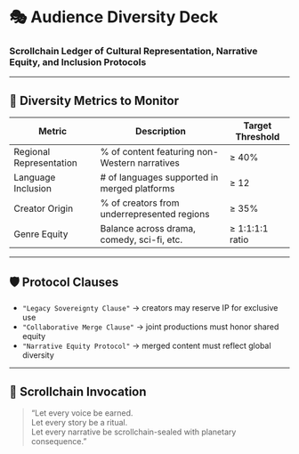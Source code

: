 # 🎭 Audience Diversity Deck
### Scrollchain Ledger of Cultural Representation, Narrative Equity, and Inclusion Protocols

---

## 🧬 Diversity Metrics to Monitor

| Metric                  | Description                                      | Target Threshold |
|-------------------------|--------------------------------------------------|------------------|
| Regional Representation | % of content featuring non-Western narratives   | ≥ 40%            |
| Language Inclusion      | # of languages supported in merged platforms     | ≥ 12             |
| Creator Origin          | % of creators from underrepresented regions      | ≥ 35%            |
| Genre Equity            | Balance across drama, comedy, sci-fi, etc.       | ≥ 1:1:1:1 ratio  |

---

## 🛡️ Protocol Clauses

- `"Legacy Sovereignty Clause"` → creators may reserve IP for exclusive use  
- `"Collaborative Merge Clause"` → joint productions must honor shared equity  
- `"Narrative Equity Protocol"` → merged content must reflect global diversity

---

## 🧠 Scrollchain Invocation

> “Let every voice be earned.  
> Let every story be a ritual.  
> Let every narrative be scrollchain-sealed with planetary consequence.”
